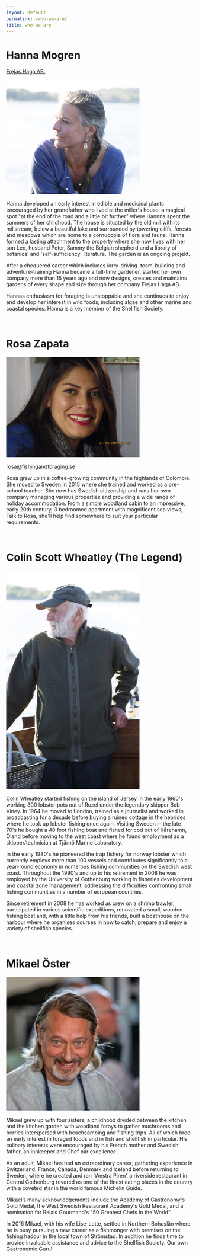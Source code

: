 ```yaml
---
layout: default
permalink: /who-we-are/
title: who we are
---
```


# Hanna Mogren

[Frejas Haga AB.](https://www.frejas.se)

<img src="/assets/images/Hanna_Square.jpg" style="width: 360px;"/>

Hanna developed an early interest in edible and medicinal plants encouraged by her grandfather who lived at the miller's house, a magical spot "at the end of the road and a little bit further" where Hannna spent the summers of her childhood. The house is situated by the old mill with its millstream, below a beautiful lake and surrounded by towering cliffs, forests and meadows which are home to a cornucopia of flora and fauna. Hanna formed a lasting attachment to the property where she now lives with her son Leo, husband Peter, Sammy the Belgian shepherd and a library of botanical and 'self-sufficiency' literature.  The garden is an ongoing projekt. 

After a chequered career which includes lorry-driving. team-building and adventure-training Hanna became a full-time gardener, started her own company more than 15 years ago and now designs, creates and maintains gardens of every shape and size through her company Frejas Haga AB.

Hannas enthusiasm for foraging is unstoppable and she continues to enjoy and develop her interest in wild foods, including algae and other marine and coastal species. Hanna is a key member of the Shellfish Society.



<br />

# Rosa Zapata

<img src="/assets/images/rosa.jpg" style="width: 360px;"/>

<rosa@fishingandforaging.se>

Rosa grew up in a coffee-growing community in the highlands of Colombia. 
She moved to Sweden in 2015 where she trained and worked as a pre-school teacher. She now has Swedish citizenship and runs her own company managing various properties and providing a wide range of holiday accommodation. From a simple woodland cabin to an impressive, early 20th century, 3 bedroomed apartment with magnificent sea views;
Talk to Rosa, she'll help find somewhere to suit your particular requirements.


<br />

# Colin Scott Wheatley (The Legend)

<img src="/assets/images/Colin.jpg" style="width: 360px;"/>

Colin Wheatley started fishing on the island of Jersey in the early 1960's working 300 lobster pots out of Rozel under the legendary skipper Bob Viney. In 1964 he moved to London, trained as a journalist and worked in broadcasting for a decade before buying a ruined cottage in the hebrides where he took up lobster fishing once again. Visiting Sweden in the late 70's he bought a 40 foot fishing boat and fished for cod out of Kårehamn, Öland before moving to the west coast where he found employment as a skipper/technician at Tjärnö Marine Laboratory. 

In the early 1980's he pioneered the trap fishery for norway lobster which currently employs more than 100 vessels and contributes significantly to a year-round economy in numerous fishing communities on the Swedish west coast. Throughout the 1990's and up to his retirement in 2008 he was employed by the University of Gothenburg working in fisheries development and coastal zone management, addressing the difficulties confronting small fishing communities in a number of european countries.

Since retirement in 2008 he has worked as crew on a shrimp trawler, participated in various scientific expeditions, renovated a small, wooden fishing boat and, with a little help from his friends, built a boathouse on the harbour where he organises courses in how to catch, prepare and enjoy a variety of shellfish species.

<br />

# Mikael Öster

<img src="/assets/images/Mikael.jpg" style="width: 360px;"/>

Mikael grew up with four sisters, a childhood divided between the kitchen and the
kitchen garden with woodland forays to gather mushrooms and berries interspersed with
beachcombing and fishing trips. All of which bred an early interest in foraged foods and in fish and shellfish in particular. His culinary interests were encouraged by his French mother and Swedish father, an innkeeper and Chef par excellence.

As an adult, Mikael has had an extraordinary career, gathering experience in Switzerland,
France, Canada, Denmark and Iceland before returning to Sweden, where he created and ran ‘Westra Piren’, a riverside restaurant in Central Gothenburg revered as one of the finest eating places in the country with a coveted star in the world famous Michelin Guide.

Mikael’s many acknowledgements include the Academy of Gastronomy's Gold Medal, the West Swedish Restaurant Academy's Gold Medal, and a nomination for Relais Gourmand's "50 Greatest Chefs in the World".

In 2016 Mikael, with his wife Lise-Lotte, settled in Northern Bohuslän where he is busy
pursuing a new career as a fishmonger with premises on the fishing haöour in the local town of Strömstad. ln addition he finds time to provide invaluable assistance and advice to the
Shellfish Society. Our own Gastronomic Guru!


<!-- <br />

# THE ISLANDMAN
# Joakim Andersson, undersea forager, goatherd and poet.

<br />

-->




